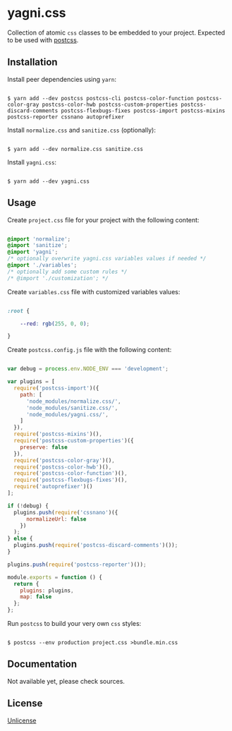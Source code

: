 # yagni.css

Collection of atomic `css` classes to be embedded to your project. Expected to
be used with [postcss][postcss].


## Installation

Install peer dependencies using `yarn`:

```shell

$ yarn add --dev postcss postcss-cli postcss-color-function postcss-color-gray postcss-color-hwb postcss-custom-properties postcss-discard-comments postcss-flexbugs-fixes postcss-import postcss-mixins postcss-reporter cssnano autoprefixer

```

Install `normalize.css` and `sanitize.css` (optionally):

```shell

$ yarn add --dev normalize.css sanitize.css

```

Install `yagni.css`:

```shell

$ yarn add --dev yagni.css

```


## Usage

Create `project.css` file for your project with the following content:

```css

@import 'normalize';
@import 'sanitize';
@import 'yagni';
/* optionally overwrite yagni.css variables values if needed */
@import './variables';
/* optionally add some custom rules */
/* @import './customization'; */

```

Create `variables.css` file with customized variables values:

```css

:root {

    --red: rgb(255, 0, 0);

}

```

Create `postcss.config.js` file with the following content:

```js

var debug = process.env.NODE_ENV === 'development';

var plugins = [
  require('postcss-import')({
    path: [
      'node_modules/normalize.css/',
      'node_modules/sanitize.css/',
      'node_modules/yagni.css/',
    ]
  }),
  require('postcss-mixins')(),
  require('postcss-custom-properties')({
    preserve: false
  }),
  require('postcss-color-gray')(),
  require('postcss-color-hwb')(),
  require('postcss-color-function')(),
  require('postcss-flexbugs-fixes')(),
  require('autoprefixer')()
];

if (!debug) {
  plugins.push(require('cssnano')({
      normalizeUrl: false
    })
  );
} else {
  plugins.push(require('postcss-discard-comments')());
}

plugins.push(require('postcss-reporter')());

module.exports = function () {
  return {
    plugins: plugins,
    map: false
  };
};

```

Run `postcss` to build your very own `css` styles:

```shell

$ postcss --env production project.css >bundle.min.css

```


## Documentation

Not available yet, please check sources.


## License

[Unlicense][unlicense]


[postcss]: https://postcss.org
[unlicense]: http://unlicense.org

